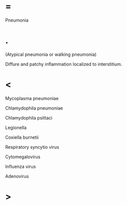 # =

Pneumonia

# .

(Atypical pneumonia or walking pneumonia)

Diffure and patchy inflammation localized to interstitium.

# <

Mycoplasma pneumoniae

Chlamydophila pneumoniae

Chlamydophila psittaci

Legionella

Coxiella burnetii

Respiratory syncytio virus

Cytomegalovirus

Influenza virus

Adenovirus

# >
